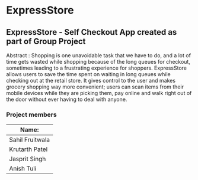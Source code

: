 # ExpressStore

## ExpressStore - Self Checkout App created as part of Group Project

Abstract : Shopping is one unavoidable task that we have to do, and a lot of time
gets wasted while shopping because of the long queues for checkout, sometimes 
leading to a frustrating experience for shoppers. 
ExpressStore allows users to save the time spent on waiting in long queues while
checking out at the retail store. It gives control to the user and makes grocery
shopping way more convenient; users can scan items from their mobile devices 
while they are picking them, pay online and walk right out of the door without 
ever having to deal with anyone. 

### Project members

| Name:              |
|--------------------|
| Sahil Fruitwala    |
| Krutarth Patel |
| Jasprit Singh     |
| Anish Tuli       |
